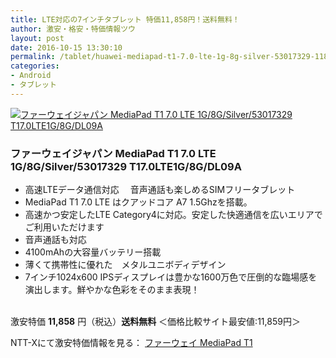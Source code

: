 ```yaml
---
title: LTE対応の7インチタブレット 特価11,858円！送料無料！
author: 激安・格安・特価情報ツウ
layout: post
date: 2016-10-15 13:30:10
permalink: /tablet/huawei-mediapad-t1-7.0-lte-1g-8g-silver-53017329-11858-nttx.html
categories:
- Android
- タブレット
---
```


<div class="img-bg2 img_L">
<a href="http://px.a8.net/svt/ejp?a8mat=ZYP6S+8IMA3E+S1Q+BWGDT&#038;a8ejpredirect=http://nttxstore.jp/_II_HU15541456" target="_blank"><img border="0" alt="ファーウェイジャパン MediaPad T1 7.0 LTE 1G/8G/Silver/53017329 T17.0LTE1G/8G/DL09A" src="http://image.nttxstore.jp/250_images/H/HU/HU15541456.jpg" data-recalc-dims="1" /></a>
</div>

### ファーウェイジャパン MediaPad T1 7.0 LTE 1G/8G/Silver/53017329 T17.0LTE1G/8G/DL09A
<!--more-->

* 高速LTEデータ通信対応　 音声通話も楽しめるSIMフリータブレット
* MediaPad T1 7.0 LTE はクアッドコア A7 1.5Ghzを搭載。
* 高速かつ安定したLTE Category4に対応。安定した快適通信を広いエリアでご利用いただけます
* 音声通話も対応
* 4100mAhの大容量バッテリー搭載
* 薄くて携帯性に優れた　メタルユニボディデザイン
* 7インチ1024x600 IPSディスプレイは豊かな1600万色で圧倒的な臨場感を演出します。鮮やかな色彩をそのまま表現！

<br clear="all" />激安特価 <span class="tokka-price"><strong>11,858</strong></span> 円（税込）**送料無料**
＜価格比較サイト最安値:11,859円＞

NTT-Xにて激安特価情報を見る： <span class="fs150p"><a href="http://px.a8.net/svt/ejp?a8mat=ZYP6S+8IMA3E+S1Q+BWGDT&#038;a8ejpredirect=http://nttxstore.jp/_II_HU15541456" target="_blank">ファーウェイ MediaPad T1</a></span>

